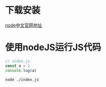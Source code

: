 # 下载安装

[node中文官网地址](https://nodejs.cn/)

# 使用nodeJS运行JS代码

```js
// index.js
const a = 1
console.log(a)
```

```sh
node ./index.js
```
